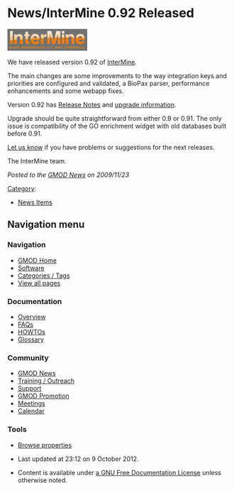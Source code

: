 



<span id="top"></span>




# <span dir="auto">News/InterMine 0.92 Released</span>











<a href="http://www.intermine.org/wiki/ReleaseNotes" rel="nofollow"
title="InterMine Release Notes"><img
src="https://raw.githubusercontent.com/GMOD/gmod.github.io/main/mediawiki/images/thumb/0/00/InterMine.png/180px-InterMine.png"
srcset="https://raw.githubusercontent.com/GMOD/gmod.github.io/main/mediawiki/images/0/00/InterMine.png 1.5x, https://raw.githubusercontent.com/GMOD/gmod.github.io/main/mediawiki/images/0/00/InterMine.png 2x"
width="180" height="49" alt="InterMine Release Notes" /></a>



We have released version 0.92 of [InterMine](../InterMine "InterMine").

The main changes are some improvements to the way integration keys and
priorities are configured and validated, a BioPax parser, performance
enhancements and some webapp fixes.

Version 0.92 has <a href="http://www.intermine.org/wiki/ReleaseNotes"
class="external text" rel="nofollow">Release Notes</a> and
<a href="http://www.intermine.org/wiki/UpgradeInterMine"
class="external text" rel="nofollow">upgrade information</a>.

Upgrade should be quite straightforward from either 0.9 or 0.91. The
only issue is compatibility of the GO enrichment widget with old
databases built before 0.91.

<a href="mailto:dev@mail.intermine.org" class="external text"
rel="nofollow">Let us know</a> if you have problems or suggestions for
the next releases.

The InterMine team.

  



*Posted to the [GMOD News](../GMOD_News "GMOD News") on 2009/11/23*






[Category](../Special%3ACategories "Special%3ACategories"):

- [News Items](../Category%3ANews_Items "Category%3ANews Items")






## Navigation menu







<a href="../Main_Page"
style="background-image: url(../../images/GMOD-cogs.png);"
title="Visit the main page"></a>


### Navigation



- <span id="n-GMOD-Home">[GMOD Home](../Main_Page)</span>
- <span id="n-Software">[Software](../GMOD_Components)</span>
- <span id="n-Categories-.2F-Tags">[Categories /
  Tags](../Categories)</span>
- <span id="n-View-all-pages">[View all
  pages](../Special:AllPages)</span>




### Documentation



- <span id="n-Overview">[Overview](../Overview)</span>
- <span id="n-FAQs">[FAQs](../Category%3AFAQ)</span>
- <span id="n-HOWTOs">[HOWTOs](../Category%3AHOWTO)</span>
- <span id="n-Glossary">[Glossary](../Glossary)</span>




### Community



- <span id="n-GMOD-News">[GMOD News](../GMOD_News)</span>
- <span id="n-Training-.2F-Outreach">[Training /
  Outreach](../Training_and_Outreach)</span>
- <span id="n-Support">[Support](../Support)</span>
- <span id="n-GMOD-Promotion">[GMOD Promotion](../GMOD_Promotion)</span>
- <span id="n-Meetings">[Meetings](../Meetings)</span>
- <span id="n-Calendar">[Calendar](../Calendar)</span>




### Tools

- <span id="t-smwbrowselink"><a href="../Special%253ABrowse/News-2FInterMine_0.92_Released"
  rel="smw-browse">Browse properties</a></span>



- <span id="footer-info-lastmod">Last updated at 23:12 on 9 October
  2012.</span>
<!-- - <span id="footer-info-viewcount">6,284 page views.</span> -->
- <span id="footer-info-copyright">Content is available under
  <a href="http://www.gnu.org/licenses/fdl-1.3.html" class="external"
  rel="nofollow">a GNU Free Documentation License</a> unless otherwise
  noted.</span>

<!-- -->



<!-- -->




